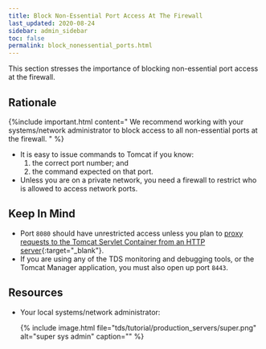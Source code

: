 ```yaml
---
title: Block Non-Essential Port Access At The Firewall
last_updated: 2020-08-24
sidebar: admin_sidebar
toc: false
permalink: block_nonessential_ports.html
---
```



This section stresses the importance of blocking non-essential port access at the firewall.


## Rationale

{%include important.html content="
We recommend working with your systems/network administrator to block access to all non-essential ports at the firewall.
" %}

* It is easy to issue commands to Tomcat if you know:
  1. the correct port number; and
  2. the command expected on that port.
* Unless you are on a private network, you need a firewall to restrict who is allowed to access network ports.

## Keep In Mind
* Port `8080` should have unrestricted access unless you plan to [proxy requests to the Tomcat Servlet Container from an HTTP server](tds_behind_proxy.html){:target="_blank"}.
* If you are using any of the TDS monitoring and debugging tools, or the Tomcat Manager application, you must also open up port `8443`.

## Resources
* Your local systems/network administrator:

  {% include image.html file="tds/tutorial/production_servers/super.png" alt="super sys admin" caption="" %}


